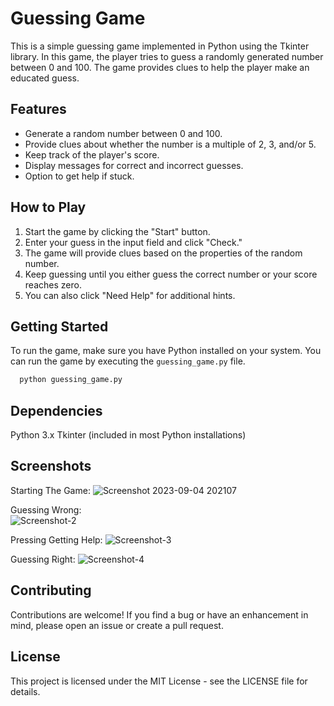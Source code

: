 # Guessing Game

This is a simple guessing game implemented in Python using the Tkinter library. In this game, the player tries to guess a randomly generated number between 0 and 100. The game provides clues to help the player make an educated guess.

## Features

- Generate a random number between 0 and 100.
- Provide clues about whether the number is a multiple of 2, 3, and/or 5.
- Keep track of the player's score.
- Display messages for correct and incorrect guesses.
- Option to get help if stuck.

## How to Play

1. Start the game by clicking the "Start" button.
2. Enter your guess in the input field and click "Check."
3. The game will provide clues based on the properties of the random number.
4. Keep guessing until you either guess the correct number or your score reaches zero.
5. You can also click "Need Help" for additional hints.

## Getting Started

To run the game, make sure you have Python installed on your system. You can run the game by executing the `guessing_game.py` file.
```bash
  python guessing_game.py
```

## Dependencies
Python 3.x
Tkinter (included in most Python installations)

## Screenshots
Starting The Game:
![Screenshot 2023-09-04 202107](https://github.com/Ahmad1015/Python-Tkinter-Number-Guessing-Game/assets/129595472/29c66c9e-a16e-4fe2-9190-07c7c3c6e4eb)

Guessing Wrong:<br>
![Screenshot-2](https://github.com/Ahmad1015/Python-Tkinter-Number-Guessing-Game/assets/129595472/f6297fdd-0bc8-413c-a373-90f260eb1c6f)

Pressing Getting Help:
![Screenshot-3](https://github.com/Ahmad1015/Python-Tkinter-Number-Guessing-Game/assets/129595472/71c6b1e9-a0ef-4413-a5d0-90a1564bc2c6)

Guessing Right:
![Screenshot-4](https://github.com/Ahmad1015/Python-Tkinter-Number-Guessing-Game/assets/129595472/9b5a807a-1cdb-48db-a414-b9aeed9c7565)


## Contributing
Contributions are welcome! If you find a bug or have an enhancement in mind, please open an issue or create a pull request.

## License
This project is licensed under the MIT License - see the LICENSE file for details.

